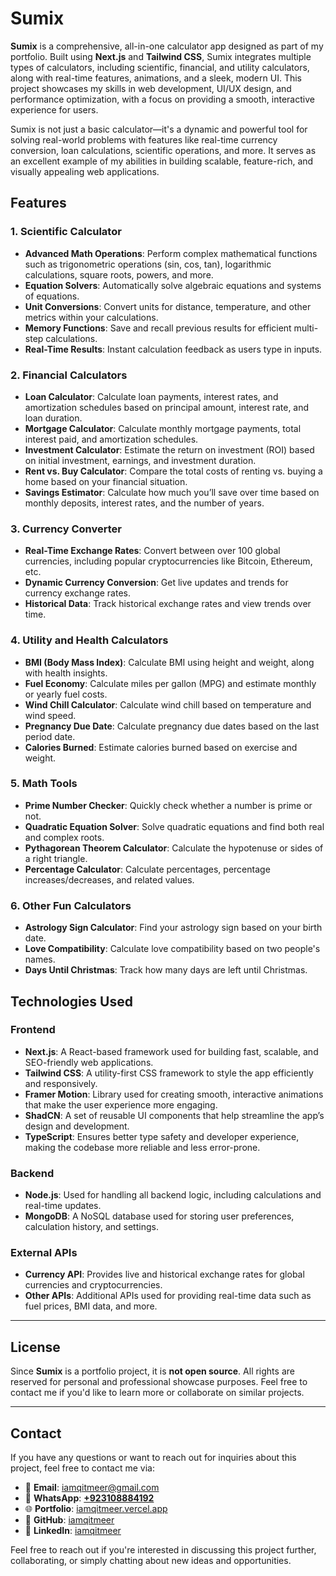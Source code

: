 # Sumix

**Sumix** is a comprehensive, all-in-one calculator app designed as part of my portfolio. Built using **Next.js** and **Tailwind CSS**, Sumix integrates multiple types of calculators, including scientific, financial, and utility calculators, along with real-time features, animations, and a sleek, modern UI. This project showcases my skills in web development, UI/UX design, and performance optimization, with a focus on providing a smooth, interactive experience for users.

Sumix is not just a basic calculator—it's a dynamic and powerful tool for solving real-world problems with features like real-time currency conversion, loan calculations, scientific operations, and more. It serves as an excellent example of my abilities in building scalable, feature-rich, and visually appealing web applications.

## Features

### 1. **Scientific Calculator**
- **Advanced Math Operations**: Perform complex mathematical functions such as trigonometric operations (sin, cos, tan), logarithmic calculations, square roots, powers, and more.
- **Equation Solvers**: Automatically solve algebraic equations and systems of equations.
- **Unit Conversions**: Convert units for distance, temperature, and other metrics within your calculations.
- **Memory Functions**: Save and recall previous results for efficient multi-step calculations.
- **Real-Time Results**: Instant calculation feedback as users type in inputs.

### 2. **Financial Calculators**
- **Loan Calculator**: Calculate loan payments, interest rates, and amortization schedules based on principal amount, interest rate, and loan duration.
- **Mortgage Calculator**: Calculate monthly mortgage payments, total interest paid, and amortization schedules.
- **Investment Calculator**: Estimate the return on investment (ROI) based on initial investment, earnings, and investment duration.
- **Rent vs. Buy Calculator**: Compare the total costs of renting vs. buying a home based on your financial situation.
- **Savings Estimator**: Calculate how much you’ll save over time based on monthly deposits, interest rates, and the number of years.

### 3. **Currency Converter**
- **Real-Time Exchange Rates**: Convert between over 100 global currencies, including popular cryptocurrencies like Bitcoin, Ethereum, etc.
- **Dynamic Currency Conversion**: Get live updates and trends for currency exchange rates.
- **Historical Data**: Track historical exchange rates and view trends over time.

### 4. **Utility and Health Calculators**
- **BMI (Body Mass Index)**: Calculate BMI using height and weight, along with health insights.
- **Fuel Economy**: Calculate miles per gallon (MPG) and estimate monthly or yearly fuel costs.
- **Wind Chill Calculator**: Calculate wind chill based on temperature and wind speed.
- **Pregnancy Due Date**: Calculate pregnancy due dates based on the last period date.
- **Calories Burned**: Estimate calories burned based on exercise and weight.

### 5. **Math Tools**
- **Prime Number Checker**: Quickly check whether a number is prime or not.
- **Quadratic Equation Solver**: Solve quadratic equations and find both real and complex roots.
- **Pythagorean Theorem Calculator**: Calculate the hypotenuse or sides of a right triangle.
- **Percentage Calculator**: Calculate percentages, percentage increases/decreases, and related values.

### 6. **Other Fun Calculators**
- **Astrology Sign Calculator**: Find your astrology sign based on your birth date.
- **Love Compatibility**: Calculate love compatibility based on two people's names.
- **Days Until Christmas**: Track how many days are left until Christmas.

## Technologies Used

### **Frontend**
- **Next.js**: A React-based framework used for building fast, scalable, and SEO-friendly web applications.
- **Tailwind CSS**: A utility-first CSS framework to style the app efficiently and responsively.
- **Framer Motion**: Library used for creating smooth, interactive animations that make the user experience more engaging.
- **ShadCN**: A set of reusable UI components that help streamline the app’s design and development.
- **TypeScript**: Ensures better type safety and developer experience, making the codebase more reliable and less error-prone.

### **Backend**
- **Node.js**: Used for handling all backend logic, including calculations and real-time updates.
- **MongoDB**: A NoSQL database used for storing user preferences, calculation history, and settings.

### **External APIs**
- **Currency API**: Provides live and historical exchange rates for global currencies and cryptocurrencies.
- **Other APIs**: Additional APIs used for providing real-time data such as fuel prices, BMI data, and more.

---

## License
Since **Sumix** is a portfolio project, it is **not open source**. All rights are reserved for personal and professional showcase purposes. Feel free to contact me if you'd like to learn more or collaborate on similar projects.

---

## Contact

If you have any questions or want to reach out for inquiries about this project, feel free to contact me via:

- 📧 **Email**: [iamqitmeer@gmail.com](mailto:iamqitmeer@gmail.com)  
- 📱 **WhatsApp**: [**+923108884192**](https://wa.me/923108884192)  
- 🌐 **Portfolio**: [iamqitmeer.vercel.app](https://portfolio-iamqitmeer.vercel.app/)  
- 🐙 **GitHub**: [iamqitmeer](https://github.com/iamqitmeer)  
- 🔗 **LinkedIn**: [iamqitmeer](https://linkedin.com/in/iamqitmeer)

Feel free to reach out if you're interested in discussing this project further, collaborating, or simply chatting about new ideas and opportunities.
